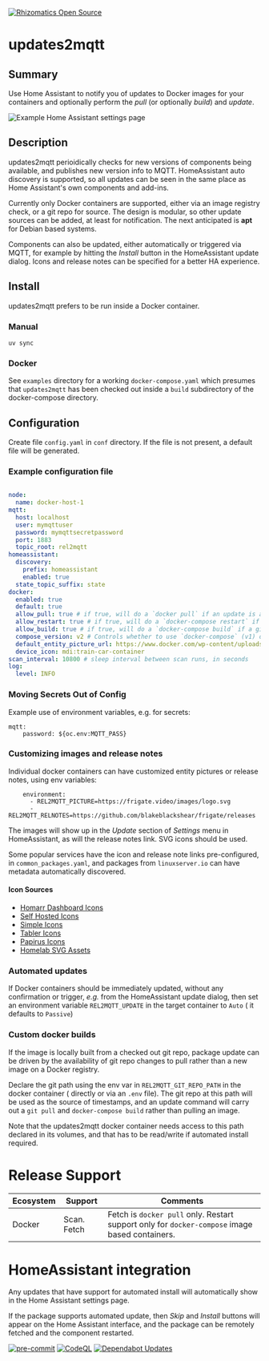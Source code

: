 [![Rhizomatics Open Source](https://avatars.githubusercontent.com/u/162821163?s=96&v=4)](https://github.com/rhizomatics)

# updates2mqtt

## Summary

Use Home Assistant to notify you of updates to Docker images for your containers and optionally perform the *pull* (or optionally *build*) and *update*.

![Example Home Assistant settings page](images/hass_update_page.png "Home Assistant Updates")

## Description

updates2mqtt perioidically checks for new versions of components being available, and publishes new version info to MQTT.
HomeAssistant auto discovery is supported, so all updates can be seen in the same place as Home Assistant's
own components and add-ins.

Currently only Docker containers are supported, either via an image registry check, or a git repo for source. The design is modular, so other update sources can be added, at least for notification. The next anticipated is **apt** for Debian based systems.

Components can also be updated, either automatically or triggered via MQTT, for example by hitting the *Install*
button in the HomeAssistant update dialog. Icons and release notes can be specified for a better HA experience.

## Install

updates2mqtt prefers to be run inside a Docker container.

### Manual
```
uv sync
```
### Docker

See ``examples`` directory for a working ``docker-compose.yaml`` which presumes that ``updates2mqtt`` has been checked out inside a ``build`` subdirectory of the docker-compose directory.

## Configuration

Create file `config.yaml` in `conf` directory. If the file is not present, a default file will be generated.

### Example configuration file

```yaml

node:
  name: docker-host-1
mqtt:
  host: localhost
  user: mymqttuser
  password: mymqttsecretpassword
  port: 1883
  topic_root: rel2mqtt
homeassistant:
  discovery:
    prefix: homeassistant
    enabled: true
  state_topic_suffix: state
docker:
  enabled: true
  default: true
  allow_pull: true # if true, will do a `docker pull` if an update is available
  allow_restart: true # if true, will do a `docker-compose restart` if an update is installed
  allow_build: true # if true, will do a `docker-compose build` if a git repo is configured
  compose_version: v2 # Controls whether to use `docker-compose` (v1) or `docker compose` (v2) command
  default_entity_picture_url: https://www.docker.com/wp-content/uploads/2022/03/Moby-logo.png
  device_icon: mdi:train-car-container
scan_interval: 10800 # sleep interval between scan runs, in seconds
log:
  level: INFO
```

### Moving Secrets Out of Config

Example use of environment variables, e.g. for secrets:

```
mqtt:
    password: ${oc.env:MQTT_PASS}
```
### Customizing images and release notes

Individual docker containers can have customized entity pictures or release notes, using env variables:

```
    environment:
      - REL2MQTT_PICTURE=https://frigate.video/images/logo.svg
      - REL2MQTT_RELNOTES=https://github.com/blakeblackshear/frigate/releases
```

The images will show up in the *Update* section of *Settings* menu in HomeAssistant,
as will the release notes link. SVG icons should be used.

Some popular services have the icon and release note links pre-configured, in `common_packages.yaml`,
and packages from `linuxserver.io` can have metadata automatically discovered.

#### Icon Sources

- [Homarr Dashboard Icons](https://github.com/homarr-labs/dashboard-icons)
- [Self Hosted Icons](https://github.com/selfhst/icons)
- [Simple Icons](https://github.com/simple-icons/simple-icons)
- [Tabler Icons](https://tabler.io/icons)
- [Papirus Icons](https://github.com/PapirusDevelopmentTeam/papirus-icon-theme)
- [Homelab SVG Assets](https://github.com/loganmarchione/homelab-svg-assets)

### Automated updates

If Docker containers should be immediately updated, without any confirmation
or trigger, *e.g.* from the HomeAssistant update dialog, then set an environment variable `REL2MQTT_UPDATE`
in the target container to `Auto` ( it defaults to `Passive`)

### Custom docker builds

If the image is locally built from a checked out git repo, package update can be driven
by the availability of git repo changes to pull rather than a new image on a Docker registry.

Declare the git path using the env var in ``REL2MQTT_GIT_REPO_PATH`` in the docker container ( directly or via an ``.env`` file).
The git repo at this path will be used as the source of timestamps, and an update command will carry out a 
``git pull`` and ``docker-compose build`` rather than pulling an image.

Note that the updates2mqtt docker container needs access to this path declared in its volumes, and that has to
be read/write if automated install required.


# Release Support

| Ecosystem | Support     | Comments |
| --------- | ----------- | -------- |
| Docker    | Scan. Fetch | Fetch is ``docker pull`` only. Restart support only for ``docker-compose`` image based containers.|
  
  
# HomeAssistant integration

Any updates that have support for automated install will automatically show in the
Home Assistant settings page.

If the package supports automated update, then *Skip* and *Install* buttons will appear on the Home Assistant
interface, and the package can be remotely fetched and the component restarted.

[![pre-commit](https://img.shields.io/badge/pre--commit-enabled-brightgreen?logo=pre-commit)](https://github.com/pre-commit/pre-commit)
[![CodeQL](https://github.com/rhizomatics/updates2mqtt/actions/workflows/github-code-scanning/codeql/badge.svg)](https://github.com/rhizomatics/updates2mqtt/actions/workflows/github-code-scanning/codeql)
[![Dependabot Updates](https://github.com/rhizomatics/updates2mqtt/actions/workflows/dependabot/dependabot-updates/badge.svg)](https://github.com/rhizomatics/updates2mqtt/actions/workflows/dependabot/dependabot-updates)